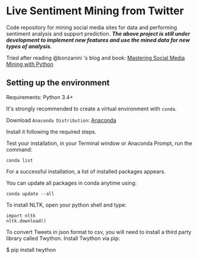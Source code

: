 # Live Sentiment Mining from Twitter

Code repository for mining social media sites for data and performing sentiment analysis and support prediction. __*The above project is still under development to implement new features and use the mined data for new types of analysis.*__

Tried after reading @bonzanini 's blog and book: [Mastering Social Media Mining with Python](https://www.packtpub.com/big-data-and-business-intelligence/mastering-social-media-mining-python)

## Setting up the environment

Requirements: Python 3.4+

It's strongly recommended to create a virtual environment with `conda`.

Download `Anaconda Distribution`:
[Anaconda](https://www.anaconda.com/download/)

Install it following the required steps.

Test your installation, in your Terminal window or Anaconda Prompt,
run the command:
```
conda list
```
For a successful installation, a list of installed packages appears.

You can update all packages in conda anytime using:
```
conda update --all
```
To install NLTK, open your python shell and type:
```
import nltk
nltk.download()
```
To convert Tweets in json format to csv, you will need to install a third party library called Twython. Install Twython via pip:

$ pip install twython



